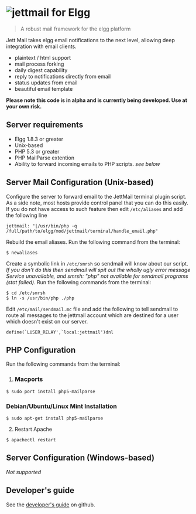 ![jettmail](https://raw.github.com/jumbojett/jettmail/master/jettmail.png) for Elgg
==================
>A robust mail framework for the elgg platform

Jett Mail takes elgg email notifications to the next level, allowing deep integration with email clients.

 - plaintext / html support
 - mail process forking
 - daily digest capability
 - reply to notifications directly from email
 - status updates from email
 - beautiful email template

**Please note this code is in alpha and is currently being developed. Use at your own risk.**

## Server requirements
 - Elgg 1.8.3 or greater
 - Unix-based
 - PHP 5.3 or greater
 - PHP MailParse extention
 - Ability to forward incoming emails to PHP scripts. *see below*

## Server Mail Configuration (Unix-based)
Configure the server to forward email to the JettMail terminal plugin script. As a side note, most hosts provide control panel that you can do this easily. If you do not have access to such feature then edit `/etc/aliases` and add the following line

```
jettmail: "|/usr/bin/php -q /full/path/to/elgg/mod/jettmail/terminal/handle_email.php"
```
Rebuild the email aliases. Run the following command from the terminal:

```
$ newaliases
```
Create a symbolic link in `/etc/smrsh` so sendmail will know about our script. *If you don't do this then sendmail will spit out the wholly ugly error message Service unavailable, and smrsh: "php" not available for sendmail programs (stat failed).*
Run the following commands from the terminal:

``` 
$ cd /etc/smrsh
$ ln -s /usr/bin/php ./php
```
Edit `/etc/mail/sendmail.mc` file and add the following to tell sendmail to route all messages to the jettmail account which are destined for a user which doesn't exist on our server.

```
define(`LUSER_RELAY',`local:jettmail')dnl
```

## PHP Configuration
Run the following commands from the terminal:
 1. ### Macports
```
$ sudo port install php5-mailparse
```
### Debian/Ubuntu/Linux Mint Installation
```
$ sudo apt-get install php5-mailparse
```

 2. Restart Apache 
```
$ apachectl restart
```

## Server Configuration (Windows-based)
*Not supported*

## Developer's guide
See the [developer's guide](https://github.com/jumbojett/jettmail/wiki/Developer%27s-Guide) on github.


